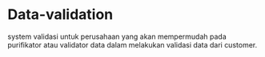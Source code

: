 # Data-validation
system validasi untuk perusahaan yang akan mempermudah pada purifikator atau validator data dalam melakukan validasi data dari customer.
